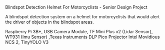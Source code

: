 Blindspot Detection Helmet For Motorcyclists - Senior Design Project

A blindspot detection system on a helmet for motorcyclists that would alert the driver of objects in the blindspot areas.

Raspberry Pi 3B+, USB Camera Module, TF Mini Plus x2 (Lidar Sensor), WT931 (Imu Sensor) ,Texas Instruments DLP Pico Projector
Intel Movidious NCS 2, TinyYOLO V3
